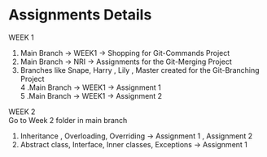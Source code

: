 # Assignments Details

WEEK 1  
1. Main Branch -> WEEK1 -> Shopping for Git-Commands Project 
2. Main Branch -> NRI -> Assignments for the Git-Merging Project
3. Branches like Snape, Harry , Lily , Master created for the Git-Branching Project  
4 .Main Branch -> WEEK1 -> Assignment 1   
5 .Main Branch -> WEEK1 -> Assignment 2   

WEEK 2  
Go to Week 2 folder in main branch    
1. Inheritance , Overloading, Overriding -> Assignment 1 , Assignment 2    
2. Abstract class, Interface, Inner classes, Exceptions -> Assignment 1

